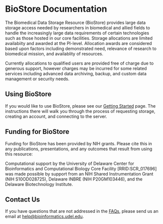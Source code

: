 # BioStore Documentation

The Biomedical Data Storage Resource (BioStore) provides large data storage access needed by researchers in biomedical and allied fields to handle the increasingly large data requirements of certain technologies such as those hosted in our core facilities.  Storage allocations are limited availabiity and awarded at the PI-level.  Allocation awards are considered based upon factors including demonstrated need, relevance of research to biomedical mission, and availablity of resources.

Currently allocations to qualified users are provided free of charge due to generous support, however charges may be incurred for some related  services including advanced data archiving, backup, and custom data management or security needs.

## Using BioStore

If you would like to use BioStore, please see our [Getting Started](./getting_started.md) page.  The instructions there will walk you through the process of requesting storage, creating an account, and connecting to the server.

## Funding for BioStore

Funding for BioStore has been provided by NIH grants.  Please cite this in any publications, presentations, and any outcomes that result from using this resource: 

Computational support by the University of Delaware Center for Bioinformatics and Computational Biology Core Facility [RRID:SCR_017696] was made possible by support from an NIH Shared Instrumentation Grant (NIH S10OD028725),  Delaware INBRE (NIH P20GM103446), and the Delaware Biotechnology Institute.

## Contact Us

If you have questions that are not addressed in the [FAQs](./FAQs.md), please send us an email at help@bioinformatics.udel.edu.
